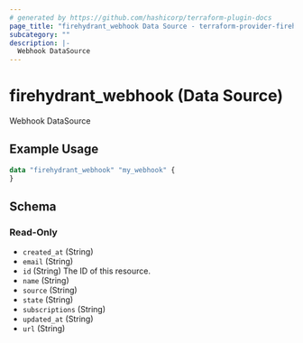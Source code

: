 ```yaml
---
# generated by https://github.com/hashicorp/terraform-plugin-docs
page_title: "firehydrant_webhook Data Source - terraform-provider-firehydrant"
subcategory: ""
description: |-
  Webhook DataSource
---
```


# firehydrant_webhook (Data Source)

Webhook DataSource

## Example Usage

```terraform
data "firehydrant_webhook" "my_webhook" {
}
```

<!-- schema generated by tfplugindocs -->
## Schema

### Read-Only

- `created_at` (String)
- `email` (String)
- `id` (String) The ID of this resource.
- `name` (String)
- `source` (String)
- `state` (String)
- `subscriptions` (String)
- `updated_at` (String)
- `url` (String)
